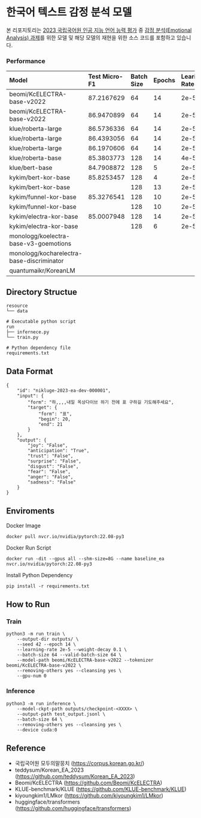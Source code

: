 # 한국어 텍스트 감정 분석 모델
본 리포지토리는 [2023 국립국어원 인공 지능 언어 능력 평가](https://corpus.korean.go.kr/taskOrdtm/taskList.do?taskOrdtmId=103) 중 [감정 분석(Emotional Analysis) 과제](https://corpus.korean.go.kr/taskOrdtm/taskList.do?taskOrdtmId=103)를 위한 모델 및 해당 모델의 재현을 위한 소스 코드를 포함하고 있습니다.

### Performance

| Model                                     | Test Micro-F1 | Batch Size | Epochs | Learing Rate | Weight Decay | Removing "&others&" | Cleansing symobls |
| :---------------------------------------- | :------------ | :--------- | :----- | :----------- | :----------- | :------------------ | :---------------- |
| beomi/KcELECTRA-base-v2022                | 87.2167629    | 64         | 14     | 2e-5         | 0.1          | True                | True              |
| beomi/KcELECTRA-base-v2022                | 86.9470899    | 64         | 14     | 2e-5         | 0.1          | False               | True              |
| klue/roberta-large                        | 86.5736336    | 64         | 14     | 2e-5         | 0.1          | False               | False             |
| klue/roberta-large                        | 86.4393056    | 64         | 14     | 2e-5         | 0.1          | False               | True              |
| klue/roberta-large                        | 86.1970606    | 64         | 14     | 2e-5         | 0.1          | True                | True              |
| klue/roberta-base                         | 85.3803773    | 128        | 14     | 4e-5         | 0.1          | False               | False             |
| klue/bert-base                            | 84.7908872    | 128        | 5      | 2e-5         | 0.1          | False               | False             |
| kykim/bert-kor-base                       | 85.8253457    | 128        | 4      | 2e-5         | 0.1          | False               | False             |
| kykim/bert-kor-base                       |               | 128        | 13     | 2e-5         | 0.1          | True                | False             |
| kykim/funnel-kor-base                     | 85.3276541    | 128        | 10     | 2e-5         | 0.1          | False               | False             |
| kykim/funnel-kor-base                     |               | 128        | 10     | 2e-5         | 0.1          | True                | False             |
| kykim/electra-kor-base                    | 85.0007948    | 128        | 14     | 2e-5         | 0.1          | False               | False             |
| kykim/electra-kor-base                    |               | 128        | 6      | 2e-5         | 0.1          | True                | False             |
| monologg/koelectra-base-v3-goemotions     |               |            |        |              |              |                     |                   |
| monologg/kocharelectra-base-discriminator |               |            |        |              |              |                     |                   |
| quantumaikr/KoreanLM                      |               |            |        |              |              |                     |                   |


## Directory Structue
```
resource
└── data

# Executable python script
run
├── infernece.py
└── train.py

# Python dependency file
requirements.txt
```

## Data Format
```
{
    "id": "nikluge-2023-ea-dev-000001",
    "input": {
        "form": "하,,,,내일 옥상다이브 하기 전에 표 구하길 기도해주세요",
        "target": {
            "form": "표",
            "begin": 20,
            "end": 21
        }
    },
    "output": {
        "joy": "False",
        "anticipation": "True",
        "trust": "False",
        "surprise": "False",
        "disgust": "False",
        "fear": "False",
        "anger": "False",
        "sadness": "False"
    }
}
```


## Enviroments
Docker Image
```
docker pull nvcr.io/nvidia/pytorch:22.08-py3 
```

Docker Run Script
```
docker run -dit --gpus all --shm-size=8G --name baseline_ea nvcr.io/nvidia/pytorch:22.08-py3
```

Install Python Dependency
```
pip install -r requirements.txt
```

## How to Run
### Train
```
python3 -m run train \
    --output-dir outputs/ \
    --seed 42 --epoch 14 \
    --learning-rate 2e-5 --weight-decay 0.1 \
    --batch-size 64 --valid-batch-size 64 \
    --model-path beomi/KcELECTRA-base-v2022 --tokenizer beomi/KcELECTRA-base-v2022 \
    --removing-others yes --cleansing yes \
    --gpu-num 0
```

### Inference
```
python3 -m run inference \
    --model-ckpt-path outputs/checkpoint-<XXXX> \
    --output-path test_output.jsonl \
    --batch-size 64 \
    --removing-others yes --cleansing yes \
    --device cuda:0
```

## Reference
- 국립국어원 모두의말뭉치 (https://corpus.korean.go.kr/)  
- teddysum/Korean_EA_2023 (https://github.com/teddysum/Korean_EA_2023)
- Beomi/KcELECTRA (https://github.com/Beomi/KcELECTRA)
- KLUE-benchmark/KLUE (https://github.com/KLUE-benchmark/KLUE)
- kiyoungkim1/LMkor (https://github.com/kiyoungkim1/LMkor)
- huggingface/transformers (https://github.com/huggingface/transformers)  
